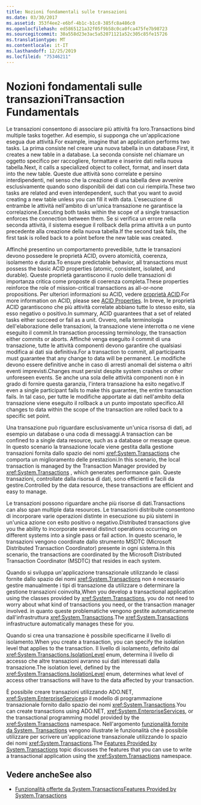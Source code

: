 ```yaml
---
title: Nozioni fondamentali sulle transazioni
ms.date: 03/30/2017
ms.assetid: 353f4ee2-e6bf-4b1c-b1c8-385fc8a486c0
ms.openlocfilehash: ed5865121a32f05f9b58c0ca0fca475fe7b98723
ms.sourcegitcommit: 30a558d23e3ac5a52071121a52c305c85fe15726
ms.translationtype: MT
ms.contentlocale: it-IT
ms.lasthandoff: 12/25/2019
ms.locfileid: "75346211"
---
```

# <a name="transaction-fundamentals"></a><span data-ttu-id="6aee7-102">Nozioni fondamentali sulle transazioni</span><span class="sxs-lookup"><span data-stu-id="6aee7-102">Transaction Fundamentals</span></span>
<span data-ttu-id="6aee7-103">Le transazioni consentono di associare più attività fra loro.</span><span class="sxs-lookup"><span data-stu-id="6aee7-103">Transactions bind multiple tasks together.</span></span> <span data-ttu-id="6aee7-104">Ad esempio, si supponga che un'applicazione esegua due attività.</span><span class="sxs-lookup"><span data-stu-id="6aee7-104">For example, imagine that an application performs two tasks.</span></span> <span data-ttu-id="6aee7-105">La prima consiste nel creare una nuova tabella in un database.</span><span class="sxs-lookup"><span data-stu-id="6aee7-105">First, it creates a new table in a database.</span></span> <span data-ttu-id="6aee7-106">La seconda consiste nel chiamare un oggetto specifico per raccogliere, formattare e inserire dati nella nuova tabella.</span><span class="sxs-lookup"><span data-stu-id="6aee7-106">Next, it calls a specialized object to collect, format, and insert data into the new table.</span></span> <span data-ttu-id="6aee7-107">Queste due attività sono correlate e persino interdipendenti, nel senso che la creazione di una tabella deve avvenire esclusivamente quando sono disponibili dei dati con cui riempirla.</span><span class="sxs-lookup"><span data-stu-id="6aee7-107">These two tasks are related and even interdependent, such that you want to avoid creating a new table unless you can fill it with data.</span></span> <span data-ttu-id="6aee7-108">L'esecuzione di entrambe le attività nell'ambito di un'unica transazione ne garantisce la correlazione.</span><span class="sxs-lookup"><span data-stu-id="6aee7-108">Executing both tasks within the scope of a single transaction enforces the connection between them.</span></span> <span data-ttu-id="6aee7-109">Se si verifica un errore nella seconda attività, il sistema esegue il rollback della prima attività a un punto precedente alla creazione della nuova tabella.</span><span class="sxs-lookup"><span data-stu-id="6aee7-109">If the second task fails, the first task is rolled back to a point before the new table was created.</span></span>  
  
 <span data-ttu-id="6aee7-110">Affinché presentino un comportamento prevedibile, tutte le transazioni devono possedere le proprietà ACID, ovvero atomicità, coerenza, isolamento e durata.</span><span class="sxs-lookup"><span data-stu-id="6aee7-110">To ensure predictable behavior, all transactions must possess the basic ACID properties (atomic, consistent, isolated, and durable).</span></span> <span data-ttu-id="6aee7-111">Queste proprietà garantiscono il ruolo delle transazioni di importanza critica come proposte di coerenza completa.</span><span class="sxs-lookup"><span data-stu-id="6aee7-111">These properties reinforce the role of mission-critical transactions as all-or-none propositions.</span></span> <span data-ttu-id="6aee7-112">Per ulteriori informazioni su ACID, vedere [proprietà ACID](/windows/win32/cossdk/acid-properties).</span><span class="sxs-lookup"><span data-stu-id="6aee7-112">For more information on ACID, please see [ACID Properties](/windows/win32/cossdk/acid-properties).</span></span> <span data-ttu-id="6aee7-113">In breve, le proprietà ACID garantiscono che più attività correlate abbiano tutte lo stesso esito, sia esso negativo o positivo.</span><span class="sxs-lookup"><span data-stu-id="6aee7-113">In summary, ACID guarantees that a set of related tasks either succeed or fail as a unit.</span></span> <span data-ttu-id="6aee7-114">Ovvero, nella terminologia dell'elaborazione delle transazioni, la transazione viene interrotta o ne viene eseguito il commit.</span><span class="sxs-lookup"><span data-stu-id="6aee7-114">In transaction processing terminology, the transaction either commits or aborts.</span></span> <span data-ttu-id="6aee7-115">Affinché venga eseguito il commit di una transazione, tutte le attività componenti devono garantire che qualsiasi modifica ai dati sia definitiva.</span><span class="sxs-lookup"><span data-stu-id="6aee7-115">For a transaction to commit, all participants must guarantee that any change to data will be permanent.</span></span> <span data-ttu-id="6aee7-116">Le modifiche devono essere definitive anche in caso di arresti anomali del sistema o altri eventi imprevisti.</span><span class="sxs-lookup"><span data-stu-id="6aee7-116">Changes must persist despite system crashes or other unforeseen events.</span></span> <span data-ttu-id="6aee7-117">Se anche una sola delle attività componenti non è in grado di fornire questa garanzia, l'intera transazione ha esito negativo.</span><span class="sxs-lookup"><span data-stu-id="6aee7-117">If even a single participant fails to make this guarantee, the entire transaction fails.</span></span> <span data-ttu-id="6aee7-118">In tal caso, per tutte le modifiche apportate ai dati nell'ambito della transazione viene eseguito il rollback a un punto impostato specifico.</span><span class="sxs-lookup"><span data-stu-id="6aee7-118">All changes to data within the scope of the transaction are rolled back to a specific set point.</span></span>  
  
 <span data-ttu-id="6aee7-119">Una transazione può riguardare esclusivamente un'unica risorsa di dati, ad esempio un database o una coda di messaggi.</span><span class="sxs-lookup"><span data-stu-id="6aee7-119">A transaction can be confined to a single data resource, such as a database or message queue.</span></span> <span data-ttu-id="6aee7-120">In questo scenario la transazione locale viene gestita dalla gestione transazioni fornita dallo spazio dei nomi <xref:System.Transactions> che comporta un miglioramento delle prestazioni.</span><span class="sxs-lookup"><span data-stu-id="6aee7-120">In this scenario, the local transaction is managed by the Transaction Manager provided by <xref:System.Transactions> , which generates performance gain.</span></span> <span data-ttu-id="6aee7-121">Queste transazioni, controllate dalla risorsa di dati, sono efficienti e facili da gestire.</span><span class="sxs-lookup"><span data-stu-id="6aee7-121">Controlled by the data resource, these transactions are efficient and easy to manage.</span></span>  
  
 <span data-ttu-id="6aee7-122">Le transazioni possono riguardare anche più risorse di dati.</span><span class="sxs-lookup"><span data-stu-id="6aee7-122">Transactions can also span multiple data resources.</span></span> <span data-ttu-id="6aee7-123">Le transazioni distribuite consentono di incorporare varie operazioni distinte in esecuzione su più sistemi in un'unica azione con esito positivo o negativo.</span><span class="sxs-lookup"><span data-stu-id="6aee7-123">Distributed transactions give you the ability to incorporate several distinct operations occurring on different systems into a single pass or fail action.</span></span> <span data-ttu-id="6aee7-124">In questo scenario, le transazioni vengono coordinate dallo strumento MSDTC (Microsoft Distributed Transaction Coordinator) presente in ogni sistema.</span><span class="sxs-lookup"><span data-stu-id="6aee7-124">In this scenario, the transactions are coordinated by the Microsoft Distributed Transaction Coordinator (MSDTC) that resides in each system.</span></span>  
  
 <span data-ttu-id="6aee7-125">Quando si sviluppa un'applicazione transazionale utilizzando le classi fornite dallo spazio dei nomi <xref:System.Transactions> non è necessario gestire manualmente i tipi di transazione da utilizzare o determinare la gestione transazioni coinvolta,</span><span class="sxs-lookup"><span data-stu-id="6aee7-125">When you develop a transactional application using the classes provided by <xref:System.Transactions>, you do not need to worry about what kind of transactions you need, or the transaction manager involved.</span></span> <span data-ttu-id="6aee7-126">in quanto queste problematiche vengono gestite automaticamente dall'infrastruttura <xref:System.Transactions>.</span><span class="sxs-lookup"><span data-stu-id="6aee7-126">The <xref:System.Transactions> infrastructure automatically manages these for you.</span></span>  
  
 <span data-ttu-id="6aee7-127">Quando si crea una transazione è possibile specificarne il livello di isolamento.</span><span class="sxs-lookup"><span data-stu-id="6aee7-127">When you create a transaction, you can specify the isolation level that applies to the transaction.</span></span> <span data-ttu-id="6aee7-128">Il livello di isolamento, definito dal <xref:System.Transactions.IsolationLevel> enum, determina il livello di accesso che altre transazioni avranno sui dati interessati dalla transazione.</span><span class="sxs-lookup"><span data-stu-id="6aee7-128">The isolation level, defined by the <xref:System.Transactions.IsolationLevel> enum, determines what level of access other transactions will have to the data affected by your transaction.</span></span>  
  
 <span data-ttu-id="6aee7-129">È possibile creare transazioni utilizzando ADO.NET, <xref:System.EnterpriseServices>o il modello di programmazione transazionale fornito dallo spazio dei nomi <xref:System.Transactions>.</span><span class="sxs-lookup"><span data-stu-id="6aee7-129">You can create transactions using ADO.NET, <xref:System.EnterpriseServices>, or the transactional programming model provided by the <xref:System.Transactions> namespace.</span></span> <span data-ttu-id="6aee7-130">Nell'argomento [funzionalità fornite da System. Transactions](features-provided-by-system-transactions.md) vengono illustrate le funzionalità che è possibile utilizzare per scrivere un'applicazione transazionale utilizzando lo spazio dei nomi <xref:System.Transactions>.</span><span class="sxs-lookup"><span data-stu-id="6aee7-130">The [Features Provided by System.Transactions](features-provided-by-system-transactions.md) topic discusses the features that you can use to write a transactional application using the <xref:System.Transactions> namespace.</span></span>  
  
## <a name="see-also"></a><span data-ttu-id="6aee7-131">Vedere anche</span><span class="sxs-lookup"><span data-stu-id="6aee7-131">See also</span></span>

- [<span data-ttu-id="6aee7-132">Funzionalità offerte da System.Transactions</span><span class="sxs-lookup"><span data-stu-id="6aee7-132">Features Provided by System.Transactions</span></span>](features-provided-by-system-transactions.md)
